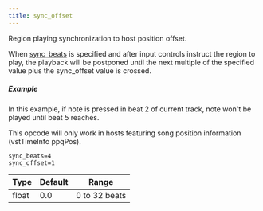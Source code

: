 ```yaml
---
title: sync_offset
---
```

Region playing synchronization to host position offset.

When [sync_beats](sync_beats) is specified and after input controls instruct
the region to play, the playback will be postponed until the next multiple of
the specified value plus the sync_offset value is crossed.

##### Example

In this example, if note is pressed in beat 2 of current track,
note won't be played until beat 5 reaches.

This opcode will only work in hosts featuring song position information
(vstTimeInfo ppqPos).

```
sync_beats=4
sync_offset=1
```

| Type  | Default | Range         | 
| ---   | ---     | ---           |
| float | 0.0     | 0 to 32 beats |
